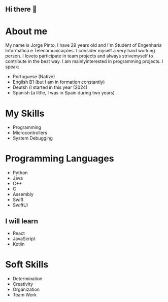 ## Hi there 👋
# About me
My name is Jorge Pinto, I have 29 years old and I'm Student of Engenharia Informática e Telecomunicações.
I consider myself a very hard working person. 
I loveto participate in team projects and always strivemyself to contribute in the best way. 
I am mainlyinterested in programming projects.
I speak:
- Portuguese (Native)
- English B1 (but I am in formation constantly)
- Deutsh (I started in this year (2024)
- Spanish (a little, I was in Spain during two years)

# My Skills
- Programming
- Microcontrollers
- System Debugging


# Programming Languages
- Python
- Java
- C++
- C
- Assembly
- Swift
- SwiftUI

## I will learn
- React
- JavaScript
- Kotlin


# Soft Skills
- Determination
- Creativity
- Organization
- Team Work

<!--
**JorgeFilipePinto/JorgeFilipePinto** is a ✨ _special_ ✨ repository because its `README.md` (this file) appears on your GitHub profile.

Here are some ideas to get you started:

- 🔭 I’m currently working on ...
- 🌱 I’m currently learning ...
- 👯 I’m looking to collaborate on ...
- 🤔 I’m looking for help with ...
- 💬 Ask me about ...
- 📫 How to reach me: ...
- 😄 Pronouns: ...
- ⚡ Fun fact: ...
-->
